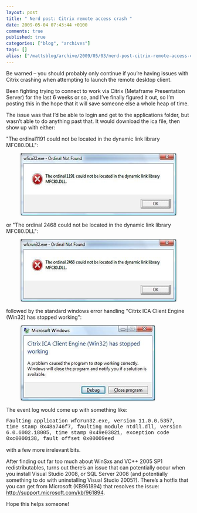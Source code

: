```yaml
---
layout: post
title: " Nerd post: Citrix remote access crash "
date: 2009-05-04 07:43:44 +0100
comments: true
published: true
categories: ["blog", "archives"]
tags: []
alias: ["/mattsblog/archive/2009/05/03/nerd-post-citrix-remote-access-crash.aspx"]
---
```

<!-- more -->

<p>Be warned – you should probably only continue if you’re having issues with Citrix crashing when attempting to launch the remote desktop client.</p>
<p>Been fighting trying to connect to work via Citrix (Metaframe Presentation Server) for the last 6 weeks or so, and I’ve finally figured it out, so I’m posting this in the hope that it will save someone else a whole heap of time.</p>
<p>The issue was that I’d be able to login and get to the applications folder, but wasn’t able to do anything past that. It would download the ica file, then show up with either:</p>
<p>"The ordinal1191 could not be located in the dynamic link library MFC80.DLL":</p>
<figure>
    <img title="“The ordinal1191 could not be located in the dynamic link library MFC80.DLL”" border="0" alt="“The ordinal1191 could not be located in the dynamic link library MFC80.DLL”" src="/images/clip_image002_239FD24D.jpg" width="461" height="169">
</figure>
<p>or "The ordinal 2468 could not be located in the dynamic link library MFC80.DLL":</p>
<figure>
    <img title="The ordinal 2468 could not be located in the dynamic link library MFC80.DLL" border="0" alt="“The ordinal 2468 could not be located in the dynamic link library MFC80.DLL" src="/images/clip_image0027_26F14428.jpg" width="461" height="169">
</figure>
<p>followed by the standard windows error handling "Citrix ICA Client Engine (Win32) has stopped working":</p>
<figure>
  <img title="Citrix ICA Client Engine (Win32) has stopped working" border="0" alt="Citrix ICA Client Engine (Win32) has stopped working" src="/images/clip_image0024_35D87342.jpg" width="366" height="204">
</figure>
<p>The event log would come up with something like:</p>
<p style="font-family: courier;">Faulting application wfcrun32.exe, version 11.0.0.5357, time stamp 0x48a746f7, faulting module ntdll.dll, version 6.0.6002.18005, time stamp 0x49e03821, exception code 0xc0000138, fault offset 0x00009eed
</p>
<p>with a few more irrelevant bits.</p>
<p>After finding out far too much about WinSxs and VC++ 2005 SP1 redistributables, turns out there’s an issue that can potentially occur when you install Visual Studio 2008, or SQL Server 2008 (and potentially something to do with uninstalling Visual Studio 2005?). There’s a hotfix that you can get from Microsoft (KB961894) that resolves the issue: <a title="http://support.microsoft.com/kb/961894" href="http://support.microsoft.com/kb/961894">http://support.microsoft.com/kb/961894</a>.</p>
<p>Hope this helps someone!</p>
